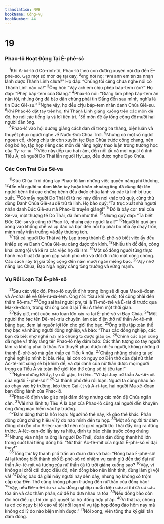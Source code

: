 ```yaml
---
translation: NVB
bookName: Công-vụ 
bookNumber: 44
---
```


<div class="title"><h1>19</h1><h3>Phao-lô Hoạt Động Tại Ê-phê-sô </h3></div>
<span class="verse cong_19_1"> <sup>1</sup>Khi A-bô-lô ở Cô-rinh-tô, Phao-lô theo con đường xuyên nội địa đến Ê-phê-sô. Gặp một số môn đệ tại đây, </span>
<span class="verse cong_19_2"><sup>2</sup>ông hỏi họ: “Khi anh em tin đã nhận lãnh được Thánh Linh chưa?” Họ đáp: “Chúng tôi cũng chưa nghe nói có Thánh Linh nào cả!” </span>
<span class="verse cong_19_3"><sup>3</sup>Ông hỏi: “Vậy anh em chịu phép báp-tem nào?” Họ đáp: “Phép báp-tem của Giăng.” </span>
<span class="verse cong_19_4"><sup>4</sup>Phao-lô nói: “Giăng làm phép báp-tem ăn năn tội, nhưng ông đã bảo dân chúng phải tin Đấng đến sau mình, nghĩa là tin Đức Giê-su.” </span>
<span class="verse cong_19_5"><sup>5</sup>Nghe vậy, họ đều chịu báp-tem nhân danh Chúa Giê-su. </span>
<span class="verse cong_19_6"><sup>6</sup>Khi Phao-lô đặt tay trên họ, thì Thánh Linh giáng xuống trên các môn đệ đó, họ nói các tiếng lạ và lời tiên tri. </span>
<span class="verse cong_19_7"><sup>7</sup>Số môn đệ ấy tổng cộng độ mười hai người đàn ông. <br/></span>
<span class="verse cong_19_8"> <sup>8</sup>Phao-lô vào hội đường giảng cách dạn dĩ trong ba tháng, biện luận và thuyết phục người nghe về Nước Đức Chúa Trời. </span>
<span class="verse cong_19_9"><sup>9</sup>Nhưng có một số người ngoan cố, không chịu tin còn xuyên tạc Đạo Chúa trước công chúng, nên ông bỏ họ, tập họp riêng các môn đệ hằng ngày thảo luận trong trường học của Ty-ra-nu. </span>
<span class="verse cong_19_10"><sup>10</sup>Việc này tiếp tục hai năm, đến nỗi tất cả mọi người ở tỉnh Tiểu Á, cả người Do Thái lẫn người Hy Lạp, đều được nghe Đạo Chúa. <br/></span>
<div class="title"><h3>Các Con Trai Của Sê-va </h3></div>
<span class="verse cong_19_11"> <sup>11</sup>Đức Chúa Trời dùng tay Phao-lô làm những việc quyền năng phi thường, </span>
<span class="verse cong_19_12"><sup>12</sup>đến nỗi người ta đem khăn tay hoặc khăn choàng ông đã dùng đặt lên người bệnh thì các chứng bệnh đều được chữa lành và các tà linh bị trục xuất. </span>
<span class="verse cong_19_13"><sup>13</sup>Có mấy người Do Thái đi từ nơi này đến nơi khác trừ quỷ, cũng thử dùng Danh Chúa Giê-su để trừ tà linh. Họ bảo quỷ: “Ta trục xuất nhà ngươi nhân danh Đức Giê-su mà Phao-lô truyền giảng!” </span>
<span class="verse cong_19_14"><sup>14</sup>Đó là bảy con trai của Sê-va, một thượng tế Do Thái, đã làm như thế. </span>
<span class="verse cong_19_15"><sup>15</sup>Nhưng quỷ đáp: “Ta biết Đức Giê-su và cũng rõ Phao-lô, nhưng các ngươi là ai?” </span>
<span class="verse cong_19_16"><sup>16</sup>Người bị quỷ ám xông vào khống chế và áp đảo cả bọn đến nỗi họ phải bỏ nhà ấy chạy trốn, mình mẩy trần truồng và đầy thương tích. <br/></span>
<span class="verse cong_19_17"> <sup>17</sup>Tất cả người Do Thái và Hy Lạp trong thành Ê-phê-sô biết việc ấy đều khiếp sợ và Danh Chúa Giê-su càng được tôn kính. </span>
<span class="verse cong_19_18"><sup>18</sup>Nhiều tín đồ đến, công khai xưng tội và kể ra các việc họ đã làm. </span>
<span class="verse cong_19_19"><sup>19</sup>Một số đông người từng thực hành ma thuật đã gom góp sách phù chú và đốt đi trước mặt công chúng. Các sách này trị giá tổng cộng đến năm mươi ngàn miếng bạc. </span>
<span class="verse cong_19_20"><sup>20</sup>Vậy nhờ năng lực Chúa, Đạo Ngài ngày càng tăng trưởng và vững mạnh. <br/></span>
<div class="title"><h3>Vụ Rối Loạn Tại Ê-phê-sô </h3></div>
<span class="verse cong_19_21"> <sup>21</sup>Sau các việc đó, Phao-lô quyết định trong lòng sẽ đi qua Ma-xê-đoan và A-chai để về Giê-ru-sa-lem. Ông nói: “Sau khi về đó, tôi cũng phải đến thăm Rô-ma.” </span>
<span class="verse cong_19_22"><sup>22</sup>Ông sai hai người phụ tá là Ti-mô-thê và Ê-rát đi trước qua Ma-xê-đoan, trong khi ông còn ở lại Tiểu Á thêm một thời gian. <br/></span>
<span class="verse cong_19_23"> <sup>23</sup>Bấy giờ, một cuộc náo loạn lớn xảy ra tại Ê-phê-sô vì Đạo Chúa. </span>
<span class="verse cong_19_24"><sup>24</sup>Một người thợ bạc tên Đê-mê-triu chuyên làm các điện thờ nữ thần Ác-tê-mít bằng bạc, đem lại nguồn lợi lớn cho giới thợ bạc. </span>
<span class="verse cong_19_25"><sup>25</sup>Ông triệu tập toàn thể thợ bạc và những người đồng nghiệp, và bảo: “Thưa các đồng nghiệp, các bạn đã biết nhờ nghề này mà chúng ta được giàu có. </span>
<span class="verse cong_19_26"><sup>26</sup>Chính các bạn cũng đã nghe và thấy rằng tên Phao-lô này dám bảo: Các thần tượng do tay người làm ra không phải là thần. Nó thuyết phục được nhiều người, không những ở thành Ê-phê-sô mà gần khắp cả Tiểu Á nữa. </span>
<span class="verse cong_19_27"><sup>27</sup>Chẳng những chúng ta sợ nghề nghiệp mình bị bêu riếu, lại còn có nguy cơ Đền thờ của đại nữ thần Ác-tê-mít cũng sẽ bị khinh dể, và đại danh của nữ thần được mọi người trong cả Tiểu Á và toàn thế giới tôn thờ cũng sẽ bị tiêu tan!” <br/></span>
<span class="verse cong_19_28"> <sup>28</sup>Nghe những lời ấy, họ nổi giận, hét lên: “Vĩ đại thay nữ thần Ác-tê-mít của người Ê-phê-sô!” </span>
<span class="verse cong_19_29"><sup>29</sup>Cả thành phố đều rối loạn. Người ta cùng nhau ào ào chạy vào hý trường, kéo theo Gai-út và A-ri-tạc, hai người Ma-xê-đoan bạn đồng hành của Phao-lô. <br/></span>
<span class="verse cong_19_30"> <sup>30</sup>Phao-lô định vào giáp mặt đám đông nhưng các môn đệ Chúa ngăn cản. </span>
<span class="verse cong_19_31"><sup>31</sup>Vài nhà lãnh tụ Tiểu Á là bạn của Phao-lô cũng sai người đến khuyên ông đừng mạo hiểm vào hý trường. <br/></span>
<span class="verse cong_19_32"> <sup>32</sup>Đám đông thật là hỗn loạn: Người hô thế này, kẻ gào thế khác. Phần đông cũng chẳng hiểu vì lý do nào mình đến tụ họp. </span>
<span class="verse cong_19_33"><sup>33</sup>Một số người từ đám đông chỉ dẫn cho A-léc-xan-đơ nên nói gì vì người Do Thái đẩy ông ra đứng trước. A-léc-xan-đơ lấy tay ra hiệu, định tự bào chữa trước công chúng </span>
<span class="verse cong_19_34"><sup>34</sup>Nhưng vừa nhận ra ông là người Do Thái, đoàn dân đồng thanh hô lớn trong suốt hai tiếng đồng hồ: “Nữ thần Ác-tê-mít của người Ê-phê-sô vĩ đại thay!” <br/></span>
<span class="verse cong_19_35"> <sup>35</sup>Tổng thư ký thành phố trấn an đoàn dân và bảo: “Đồng bào Ê-phê-sô! Ai lại không biết thành phố Ê-phê-sô có nhiệm vụ canh giữ đền thờ đại nữ thần Ác-tê-mít và tượng của nữ thần đã từ trời giáng xuống sao? </span>
<span class="verse cong_19_36"><sup>36</sup>Vậy, vì không ai chối cãi được điều đó, nên đồng bào nên bình tĩnh, đừng làm gì vội vã! </span>
<span class="verse cong_19_37"><sup>37</sup>Đồng bào đã giải mấy người này đến đây, nhưng họ không có trộm cắp của Đền Thờ cũng không phạm thượng đến nữ thần của đồng bào! </span>
<span class="verse cong_19_38"><sup>38</sup>Vậy, nếu Đê-mê-triu và các đồng nghiệp muốn kiện cáo ai thì đã có các tòa án và các thẩm phán, cứ để họ đưa nhau ra tòa! </span>
<span class="verse cong_19_39"><sup>39</sup>Nếu đồng bào còn đòi hỏi điều gì, thì xin giải quyết tại hội đồng hợp pháp. </span>
<span class="verse cong_19_40"><sup>40</sup>Vì thật ra, chúng ta có cơ nguy bị tố cáo về tội nổi loạn vì vụ tập họp đông đảo hôm nay mà không có lý do nào biện minh được.” </span>
<span class="verse cong_19_41"><sup>41</sup>Nói xong, viên tổng thư ký giải tán đám đông. <br/></span>

